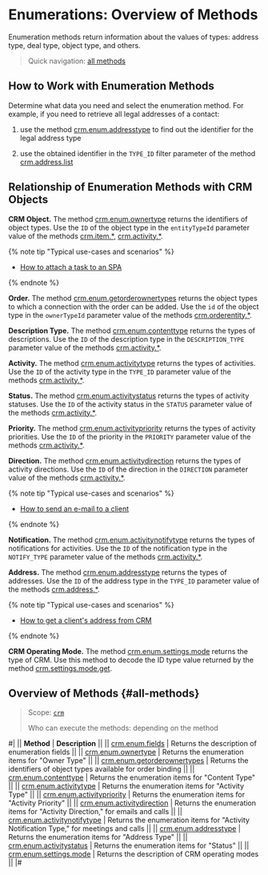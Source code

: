 # Enumerations: Overview of Methods

Enumeration methods return information about the values of types: address type, deal type, object type, and others.

> Quick navigation: [all methods](#all-methods)

## How to Work with Enumeration Methods

Determine what data you need and select the enumeration method. For example, if you need to retrieve all legal addresses of a contact:

1. use the method [crm.enum.addresstype](./crm-enum-address-type.md) to find out the identifier for the legal address type

2. use the obtained identifier in the `TYPE_ID` filter parameter of the method [crm.address.list](../../requisites/addresses/crm-address-list.md)

## Relationship of Enumeration Methods with CRM Objects

**CRM Object.** The method [crm.enum.ownertype](./crm-enum-owner-type.md) returns the identifiers of object types. Use the `ID` of the object type in the `entityTypeId` parameter value of the methods [crm.item.*](../../universal/index.md), [crm.activity.*](../../timeline/activities/index.md).

{% note tip "Typical use-cases and scenarios" %}

- [How to attach a task to an SPA](../../../../tutorials/tasks/how-to-connect-task-to-spa.md)

{% endnote %}

**Order.** The method [crm.enum.getorderownertypes](./crm-enum-get-order-owner-types.md) returns the object types to which a connection with the order can be added. Use the `id` of the object type in the `ownerTypeId` parameter value of the methods [crm.orderentity.*](../../universal/order-entity/crm-order-entity-add.md).

**Description Type.** The method [crm.enum.contenttype](./crm-enum-content-type.md) returns the types of descriptions. Use the `ID` of the description type in the `DESCRIPTION_TYPE` parameter value of the methods [crm.activity.*](../../timeline/activities/index.md).

**Activity.** The method [crm.enum.activitytype](./crm-enum-activity-type.md) returns the types of activities. Use the `ID` of the activity type in the `TYPE_ID` parameter value of the methods [crm.activity.*](../../timeline/activities/index.md).

**Status.** The method [crm.enum.activitystatus](./crm-enum-activity-status.md) returns the types of activity statuses. Use the `ID` of the activity status in the `STATUS` parameter value of the methods [crm.activity.*](../../timeline/activities/index.md).

**Priority.** The method [crm.enum.activitypriority](./crm-enum-activity-priority.md) returns the types of activity priorities. Use the `ID` of the priority in the `PRIORITY` parameter value of the methods [crm.activity.*](../../timeline/activities/index.md).

**Direction.** The method [crm.enum.activitydirection](./crm-enum-activity-direction.md) returns the types of activity directions. Use the `ID` of the direction in the `DIRECTION` parameter value of the methods [crm.activity.*](../../timeline/activities/index.md).

{% note tip "Typical use-cases and scenarios" %}

- [How to send an e-mail to a client](../../../../tutorials/crm/how-to-add-crm-objects/how-to-send-email.md)

{% endnote %}

**Notification.** The method [crm.enum.activitynotifytype](./crm-enum-activity-notify-type.md) returns the types of notifications for activities. Use the `ID` of the notification type in the `NOTIFY_TYPE` parameter value of the methods [crm.activity.*](../../timeline/activities/index.md).

**Address.** The method [crm.enum.addresstype](./crm-enum-address-type.md) returns the types of addresses. Use the `ID` of the address type in the `TYPE_ID` parameter value of the methods [crm.address.*](../../requisites/addresses/index.md).

{% note tip "Typical use-cases and scenarios" %}

- [How to get a client's address from CRM](../../../../tutorials/crm/how-to-get-lists/how-to-get-address.md)

{% endnote %}

**CRM Operating Mode.** The method [crm.enum.settings.mode](./crm-enum-settings-mode.md) returns the type of CRM. Use this method to decode the ID type value returned by the method [crm.settings.mode.get](../../crm-settings-mode-get.md).

## Overview of Methods {#all-methods}

> Scope: [`crm`](../../../scopes/permissions.md)
>
> Who can execute the methods: depending on the method

#|
|| **Method** | **Description** ||
|| [crm.enum.fields](./crm-enum-fields.md) | Returns the description of enumeration fields ||
|| [crm.enum.ownertype](./crm-enum-owner-type.md) | Returns the enumeration items for "Owner Type" ||
|| [crm.enum.getorderownertypes](./crm-enum-get-order-owner-types.md) | Returns the identifiers of object types available for order binding ||
|| [crm.enum.contenttype](./crm-enum-content-type.md) | Returns the enumeration items for "Content Type" ||
|| [crm.enum.activitytype](./crm-enum-activity-type.md) | Returns the enumeration items for "Activity Type" ||
|| [crm.enum.activitypriority](./crm-enum-activity-priority.md) | Returns the enumeration items for "Activity Priority" ||
|| [crm.enum.activitydirection](./crm-enum-activity-direction.md) | Returns the enumeration items for "Activity Direction," for emails and calls ||
|| [crm.enum.activitynotifytype](./crm-enum-activity-notify-type.md) | Returns the enumeration items for "Activity Notification Type," for meetings and calls ||
|| [crm.enum.addresstype](./crm-enum-address-type.md) | Returns the enumeration items for "Address Type" ||
|| [crm.enum.activitystatus](./crm-enum-activity-status.md) | Returns the enumeration items for "Status" ||
|| [crm.enum.settings.mode](./crm-enum-settings-mode.md) | Returns the description of CRM operating modes ||
|#